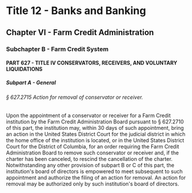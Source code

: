 
# Title 12 - Banks and Banking
## Chapter VI - Farm Credit Administration
### Subchapter B - Farm Credit System
#### PART 627 - TITLE IV CONSERVATORS, RECEIVERS, AND VOLUNTARY LIQUIDATIONS
##### Subpart A - General
###### § 627.2715 Action for removal of conservator or receiver.

Upon the appointment of a conservator or receiver for a Farm Credit institution by the Farm Credit Administration Board pursuant to § 627.2710 of this part, the institution may, within 30 days of such appointment, bring an action in the United States District Court for the judicial district in which the home office of the institution is located, or in the United States District Court for the District of Columbia, for an order requiring the Farm Credit Administration Board to remove such conservator or receiver and, if the charter has been canceled, to rescind the cancellation of the charter. Notwithstanding any other provision of subpart B or C of this part, the institution's board of directors is empowered to meet subsequent to such appointment and authorize the filing of an action for removal. An action for removal may be authorized only by such institution's board of directors.
